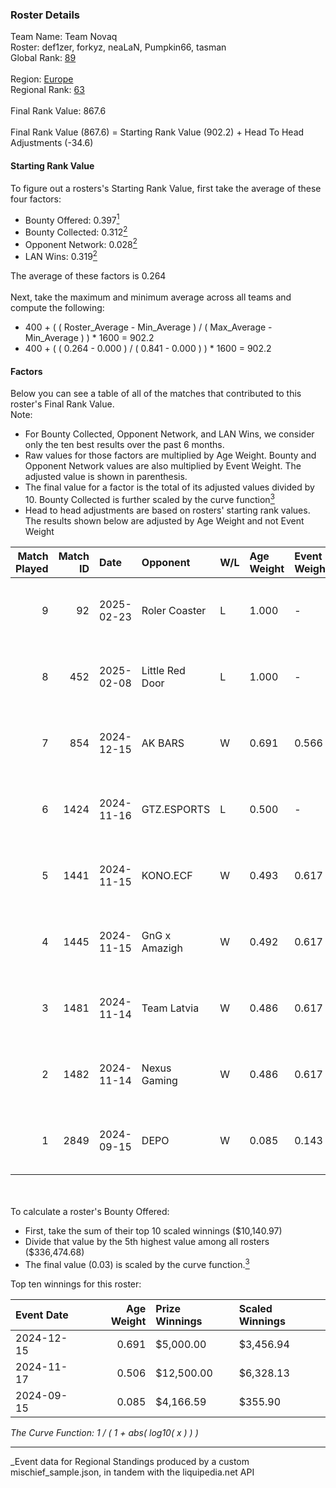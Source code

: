 ### Roster Details<br />
Team Name: Team Novaq<br />
Roster: def1zer, forkyz, neaLaN, Pumpkin66, tasman<br />
Global Rank: [89](../../standings_global_2025_03_01.md)<br />
<br />
Region: [Europe]( ../../standings_europe_2025_03_01.md)<br />
Regional Rank: [63]( ../../standings_europe_2025_03_01.md)<br />
<br />
Final Rank Value:  867.6<br />
<br />
Final Rank Value (867.6) = Starting Rank Value (902.2) + Head To Head Adjustments (-34.6)<br />

#### Starting Rank Value<br />
To figure out a rosters's Starting Rank Value, first take the average of these four factors:<br />
- Bounty Offered: 0.397[<sup>1</sup>](#table2)
- Bounty Collected: 0.312[<sup>2</sup>](#table1)
- Opponent Network: 0.028[<sup>2</sup>](#table1)
- LAN Wins: 0.319[<sup>2</sup>](#table1)

The average of these factors is 0.264<br />
<br />
Next, take the maximum and minimum average across all teams and compute the following:<br />
- 400 + ( ( Roster_Average - Min_Average ) / ( Max_Average - Min_Average ) ) * 1600 = 902.2
- 400 + ( ( 0.264 - 0.000 ) / ( 0.841 - 0.000 ) ) * 1600 = 902.2


#### Factors<br />
Below you can see a table of all of the matches that contributed to this roster's Final Rank Value.<br />
Note:<br />

- For Bounty Collected, Opponent Network, and LAN Wins, we consider only the ten best results over the past 6 months.
- Raw values for those factors are multiplied by Age Weight. Bounty and Opponent Network values are also multiplied by Event Weight. The adjusted value is shown in parenthesis.
- The final value for a factor is the total of its adjusted values divided by 10. Bounty Collected is further scaled by the curve function[<sup>3</sup>](#curveFunction)
- Head to head adjustments are based on rosters' starting rank values. The results shown below are adjusted by Age Weight and not Event Weight
<span id="table1"></span><br />


| Match Played | Match ID | Date       | Opponent        | W/L | Age Weight | Event Weight | Bounty Collected | Opponent Network | LAN Wins  | H2H Adj. | Roster                                         |
| -: | -: | :- | :- | :- | :- | :- | :- | :- | :- | -: | :- |
|            9 |       92 | 2025-02-23 | Roler Coaster   | L   | 1.000      | -            | -                | -                | -         |   -26.22 | def1zer, forkyz, neaLaN, Pumpkin66, tasman     |
|            8 |      452 | 2025-02-08 | Little Red Door | L   | 1.000      | -            | -                | -                | -         |   -27.72 | def1zer, forkyz, neaLaN, Pumpkin66, tasman     |
|            7 |      854 | 2024-12-15 | AK BARS         | W   | 0.691      | 0.566        | 0.008 (0.003)    | 0.000 (0.000)    | 1 (0.691) |     2.38 | dako, def1zer, forkyz, Pumpkin66, tasman       |
|            6 |     1424 | 2024-11-16 | GTZ.ESPORTS     | L   | 0.500      | -            | -                | -                | -         |    -3.43 | dako, def1zer, demente, neaLaN, Pumpkin66      |
|            5 |     1441 | 2024-11-15 | KONO.ECF        | W   | 0.493      | 0.617        | 0.020 (0.006)    | 0.361 (0.110)    | 1 (0.493) |     5.35 | dako, def1zer, demente, neaLaN, Pumpkin66      |
|            4 |     1445 | 2024-11-15 | GnG x Amazigh   | W   | 0.492      | 0.617        | 0.000 (0.000)    | 0.000 (0.000)    | 1 (0.492) |     0.81 | dako, def1zer, demente, neaLaN, Pumpkin66      |
|            3 |     1481 | 2024-11-14 | Team Latvia     | W   | 0.486      | 0.617        | 0.000 (0.000)    | 0.059 (0.018)    | 1 (0.486) |     1.96 | dako, def1zer, demente, neaLaN, Pumpkin66      |
|            2 |     1482 | 2024-11-14 | Nexus Gaming    | W   | 0.486      | 0.617        | 0.178 (0.054)    | 0.497 (0.149)    | 1 (0.486) |    11.79 | dako, def1zer, demente, neaLaN, Pumpkin66      |
|            1 |     2849 | 2024-09-15 | DEPO            | W   | 0.085      | 0.143        | 0.004 (0.000)    | 0.036 (0.000)    | 1 (0.085) |     0.46 | BLVCKM4GIC, def1zer, forkyz, Pumpkin66, tasman |

<br />
<span id="table2"></span><br />
To calculate a roster's Bounty Offered:<br />

- First, take the sum of their top 10 scaled winnings ($10,140.97)
- Divide that value by the 5th highest value among all rosters ($336,474.68)
- The final value (0.03) is scaled by the curve function.[<sup>3</sup>](#curveFunction)

Top ten winnings for this roster:<br />

| Event Date | Age Weight | Prize Winnings | Scaled Winnings |
| :- | -: | :- | :- |
| 2024-12-15 |      0.691 | $5,000.00      | $3,456.94       |
| 2024-11-17 |      0.506 | $12,500.00     | $6,328.13       |
| 2024-09-15 |      0.085 | $4,166.59      | $355.90         |


<span id="curveFunction"></span>_The Curve Function: 1 / ( 1 + abs( log10( x ) ) )_<br />

---
_Event data for Regional Standings produced by a custom mischief_sample.json, in tandem with the liquipedia.net API<br />

